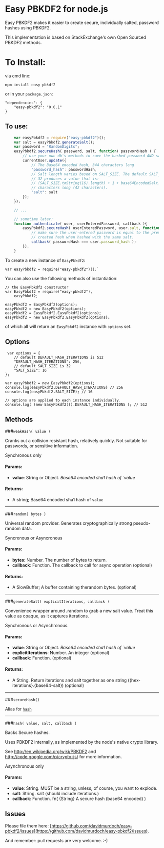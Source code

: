 # Easy PBKDF2 for node.js

Easy PBKDF2 makes it easier to create secure, individually salted, password hashes using PBKDF2.

This implementation is based on StackExchange's own Open Sourced PBKDF2 methods.

# To Install:

via cmd line:

    npm install easy-pbkdf2

or in your `package.json`:

    "dependencies": {
        "easy-pbkdf2": "0.0.1"
    }
   

## To use:

```javascript
    var easyPbkdf2 = require("easy-pbkdf2")();
    var salt = easyPbkdf2.generateSalt();
    var password = "RandomDigits";
    easyPbkdf2.secureHash( password, salt, function( passwordHash ) {
        // use your own db's methods to save the hashed password AND salt.
        currentUser.update({
            // The Base64 encoded hash, 344 characters long
            "password_hash": passwordHash,
            // Salt length varies based on SALT_SIZE. The default SALT_SIZE of
            // 32 produces a value that is:
            // (SALT_SIZE.toString(16).length) + 1 + base64EncodedSalt.length)
            // characters long (42 characters).
            "salt": salt
        });
    });

    // ...

    // sometime later:
    function authenticate( user, userEnteredPassword, callback ){
        easyPbkdf2.secureHash( userEnteredPassword, user.salt, function( passwordHash ) {
            // make sure the user-entered password is equal to the previously
            // created hash when hashed with the same salt.
            callback( passwordHash === user.password_hash );
        });
    }
```

To create a new instance of `EasyPbkdf2`:

    var easyPbkdf2 = require("easy-pbkdf2")();`

You can also use the following methods of instantiation:

```
// the EasyPbkdf2 constructor
var EasyPbkdf2 = require("easy-pbkdf2"),
    easyPbkdf2;

easyPbkdf2 = EasyPbkdf2(options);
easyPbkdf2 = new EasyPbkdf2(options);
easyPbkdf2 = EasyPbkdf2.EasyPbkdf2(options);
easyPbkdf2 = new EasyPbkdf2.EasyPbkdf2(options);
```

of which all will return an `EasyPbkdf2` instance with `options` set.

## Options

```
 var options = {
    // default DEFAULT_HASH_ITERATIONS is 512
    "DEFAULT_HASH_ITERATIONS": 256,
    // default SALT_SIZE is 32
    "SALT_SIZE": 16
};

var easyPbkdf2 = new EasyPbkdf2(options);
console.log(easyPbkdf2.DEFAULT_HASH_ITERATIONS) // 256
console.log(easyPbkdf2.SALT_SIZE); // 16

// options are applied to each instance individually.
console.log( (new EasyPbkdf2()).DEFAULT_HASH_ITERATIONS ); // 512

```

## Methods

###`weakHash( value )`

Cranks out a collision resistant hash, relatively quickly.
Not suitable for passwords, or sensitive information.

Synchronous only

#### Params:
 - **value**: String or Object. *Base64 encoded sha1 hash of `value*

#### Returns:
 - A string; Base64 encoded sha1 hash of `value`

---

###`random( bytes )`

Universal random provider. Generates cryptographically strong pseudo-random data.

Syncronous or Asyncronous

#### Params:
  - **bytes**: Number. The number of bytes to return.
  - **callback**: Function. The callback to call for async operation (optional)

#### Returns:
 - A SlowBuffer; A buffer containing therandom bytes. (optional)

---

###`generateSalt( explicitIterations, callback )`

Convenience wrapper around .random to grab a new salt value.
Treat this value as opaque, as it captures iterations.

Synchronous or Asynchronous

#### Params:
 - **value**: String or Object. *Base64 encoded sha1 hash of `value*
 - **explicitIterations**: Number. An integer (optional)
 - **callback**: Function. (optional)

#### Returns:
 - A String. Return iterations and salt together as one string ({hex-iterations}.{base64-salt}) (optional)

---

###`secureHash()`

Alias for [`hash`](#hash)

---

###`hash( value, salt, callback )`

Backs Secure hashes.

Uses PBKDF2 internally, as implemented by the node's native crypto library.

See http://en.wikipedia.org/wiki/PBKDF2
and http://code.google.com/p/crypto-js/ for more information.

Asynchronous only

#### Params:
 - **value**: String. MUST be a string, unless, of course, you want to explode.
 - **salt**: String. salt (should include iterations.)
 - **callback**: Function. fn( {String} A secure hash (base64 encoded) )

## Issues

Please file them here: [https://github.com/davidmurdoch/easy-pbkdf2/issues](https://github.com/davidmurdoch/easy-pbkdf2/issues).

And remember: pull requests are very welcome. :-)
